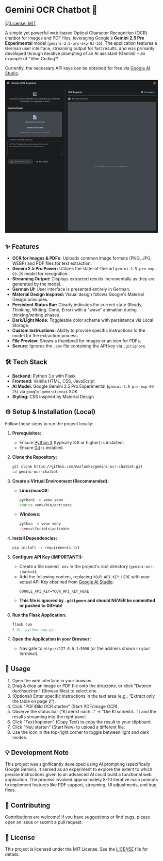 # Gemini OCR Chatbot 🚀

[![License: MIT](https://img.shields.io/badge/License-MIT-yellow.svg)](https://opensource.org/licenses/MIT) 

A simple yet powerful web-based Optical Character Recognition (OCR) chatbot for images and PDF files, leveraging Google's **Gemini 2.5 Pro Experimental** model (`gemini-2.5-pro-exp-03-25`). The application features a German user interface, streaming output for fast results, and was primarily developed through iterative prompting of an AI assistant (Gemini) – an example of "Vibe Coding"!

Currently, the necessary API keys can be obtained for free via [Google AI Studio](https://aistudio.google.com/).

![Gemini OCR Chatbot UI](images/Gemini_OCR_Assistent_UI.png)

## ✨ Features

*   **OCR for Images & PDFs:** Uploads common image formats (PNG, JPG, WEBP) and PDF files for text extraction.
*   **Gemini 2.5 Pro Power:** Utilizes the state-of-the-art `gemini-2.5-pro-exp-03-25` model for recognition.
*   **Streaming Output:** Displays extracted results incrementally as they are generated by the model.
*   **German UI:** User interface is presented entirely in German.
*   **Material Design Inspired:** Visual design follows Google's Material Design principles.
*   **Persistent Status Bar:** Clearly indicates the current state (Ready, Thinking, Writing, Done, Error) with a "wave" animation during thinking/writing phases.
*   **Dark/Light Mode:** Toggleable color scheme with persistence via Local Storage.
*   **Custom Instructions:** Ability to provide specific instructions to the model for the extraction process.
*   **File Preview:** Shows a thumbnail for images or an icon for PDFs.
*   **Secure:** Ignores the `.env` file containing the API key via `.gitignore`.

## 🛠️ Tech Stack

*   **Backend:** Python 3.x with Flask
*   **Frontend:** Vanilla HTML, CSS, JavaScript
*   **AI Model:** Google Gemini 2.5 Pro Experimental (`gemini-2.5-pro-exp-03-25`) via `google-generativeai` SDK
*   **Styling:** CSS inspired by Material Design

## ⚙️ Setup & Installation (Local)

Follow these steps to run the project locally:

1.  **Prerequisites:**
    *   Ensure [Python 3](https://www.python.org/downloads/) (typically 3.8 or higher) is installed.
    *   Ensure [Git](https://git-scm.com/downloads/) is installed.

2.  **Clone the Repository:**
    ```bash
    git clone https://github.com/marlonka/gemini-ocr-chatbot.git
    cd gemini-ocr-chatbot
    ```

3.  **Create a Virtual Environment (Recommended):**
    *   **Linux/macOS:**
        ```bash
        python3 -m venv venv
        source venv/bin/activate
        ```
    *   **Windows:**
        ```bash
        python -m venv venv
        .\venv\Scripts\activate
        ```

4.  **Install Dependencies:**
    ```bash
    pip install -r requirements.txt
    ```

5.  **Configure API Key (IMPORTANT!):**
    *   Create a file named `.env` in the project's root directory (`gemini-ocr-chatbot`).
    *   Add the following content, replacing `YOUR_API_KEY_HERE` with your actual API Key obtained from [Google AI Studio](https://aistudio.google.com/app/apikey):
        ```.env
        GOOGLE_API_KEY=YOUR_API_KEY_HERE
        ```
    *   **This file is ignored by `.gitignore` and should NEVER be committed or pushed to GitHub!**

6.  **Run the Flask Application:**
    ```bash
    flask run
    # Or: python app.py
    ```

7.  **Open the Application in your Browser:**
    *   Navigate to `http://127.0.0.1:5000` (or the address shown in your terminal).

## 🚀 Usage

1.  Open the web interface in your browser.
2.  Drag & drop an image or PDF file onto the dropzone, or click "Dateien durchsuchen" (Browse files) to select one.
3.  (Optional) Enter specific instructions in the text area (e.g., "Extract only the table on page 2").
4.  Click "PDF/Bild OCR starten" (Start PDF/Image OCR).
5.  Observe the status bar ("KI denkt nach..." -> "Die KI schreibt...") and the results streaming into the right panel.
6.  Click "Text kopieren" (Copy Text) to copy the result to your clipboard.
7.  Click "Neu starten" (Start New) to upload a different file.
8.  Use the icon in the top-right corner to toggle between light and dark modes.

## 💡 Development Note

This project was significantly developed using AI prompting (specifically Google Gemini). It served as an experiment to explore the extent to which precise instructions given to an advanced AI could build a functional web application. The process involved approximately 8-10 iterative main prompts to implement features like PDF support, streaming, UI adjustments, and bug fixes.

## 🤝 Contributing

Contributions are welcome! If you have suggestions or find bugs, please open an issue or submit a pull request.

## 📜 License

This project is licensed under the MIT License. See the [LICENSE](LICENSE.md) file for details.